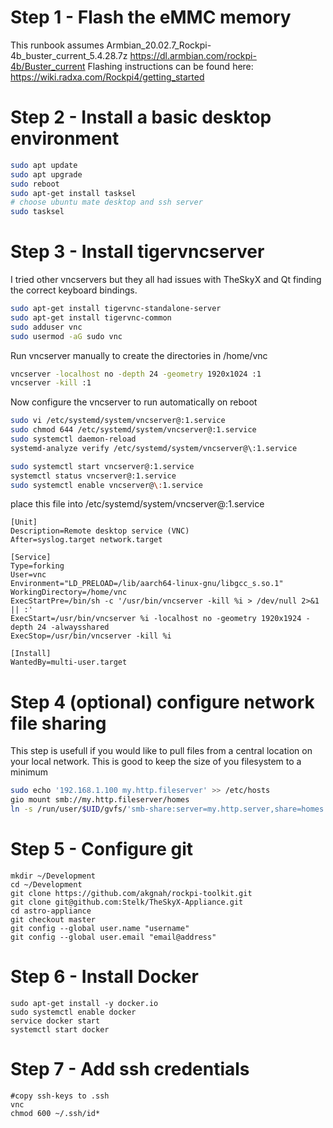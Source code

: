 # Step 1 - Flash the eMMC memory
This runbook assumes Armbian_20.02.7_Rockpi-4b_buster_current_5.4.28.7z
https://dl.armbian.com/rockpi-4b/Buster_current
Flashing instructions can be found here: https://wiki.radxa.com/Rockpi4/getting_started 


# Step 2 - Install a basic desktop environment
````bash
sudo apt update
sudo apt upgrade
sudo reboot
sudo apt-get install tasksel
# choose ubuntu mate desktop and ssh server
sudo tasksel 
````

# Step 3 - Install tigervncserver
I tried other vncservers but they all had issues with TheSkyX and Qt finding the correct keyboard bindings.  
````bash
sudo apt-get install tigervnc-standalone-server
sudo apt-get install tigervnc-common
sudo adduser vnc
sudo usermod -aG sudo vnc
````
Run vncserver manually to create the directories in /home/vnc
````bash
vncserver -localhost no -depth 24 -geometry 1920x1024 :1 
vncserver -kill :1 
````
Now configure the vncserver to run automatically on reboot
````bash
sudo vi /etc/systemd/system/vncserver@:1.service
sudo chmod 644 /etc/systemd/system/vncserver@:1.service
sudo systemctl daemon-reload
systemd-analyze verify /etc/systemd/system/vncserver@\:1.service

sudo systemctl start vncserver@:1.service
systemctl status vncserver@:1.service
sudo systemctl enable vncserver@\:1.service
````
place this file into /etc/systemd/system/vncserver@\:1.service
````
[Unit]
Description=Remote desktop service (VNC)
After=syslog.target network.target

[Service]
Type=forking
User=vnc
Environment="LD_PRELOAD=/lib/aarch64-linux-gnu/libgcc_s.so.1"
WorkingDirectory=/home/vnc
ExecStartPre=/bin/sh -c '/usr/bin/vncserver -kill %i > /dev/null 2>&1 || :'
ExecStart=/usr/bin/vncserver %i -localhost no -geometry 1920x1924 -depth 24 -alwaysshared
ExecStop=/usr/bin/vncserver -kill %i

[Install]
WantedBy=multi-user.target

````


# Step 4 (optional) configure network file sharing 
This step is usefull if you would like to pull files from a central location on your local network.  This is good to keep the size of you filesystem to a minimum

````bash
sudo echo '192.168.1.100 my.http.fileserver' >> /etc/hosts
gio mount smb://my.http.fileserver/homes
ln -s /run/user/$UID/gvfs/'smb-share:server=my.http.server,share=homes' ~/share
````





# Step 5 - Configure git

````
mkdir ~/Development
cd ~/Development
git clone https://github.com/akgnah/rockpi-toolkit.git
git clone git@github.com:Stelk/TheSkyX-Appliance.git
cd astro-appliance
git checkout master
git config --global user.name "username"
git config --global user.email "email@address"
````

# Step 6 - Install Docker 

````
sudo apt-get install -y docker.io
sudo systemctl enable docker
service docker start
systemctl start docker
````

# Step 7 - Add ssh credentials

````
#copy ssh-keys to .ssh
vnc
chmod 600 ~/.ssh/id*
````

